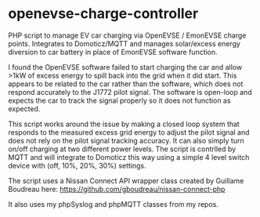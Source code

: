 # openevse-charge-controller
PHP script to manage EV car charging via OpenEVSE / EmonEVSE charge points. Integrates to Domoticz/MQTT and manages solar/excess energy diversion to car battery in place of EmonEVSE software function.

I found the OpenEVSE software failed to start charging the car and allow >1kW of excess energy to spill back into the grid when it did start. This appears to be related to the car rather than the software, which does not respond accurately to the J1772 pilot signal. The software is open-loop and expects the car to track the signal properly so it does not function as expected.

This script works around the issue by making a closed loop system that responds to the measured excess grid energy to adjust the pilot signal and does not rely on the pilot signal tracking accuracy. It can also simply turn on/off charging at two different power levels. The script is contrlled by MQTT and will integrate to Domoticz this way using a simple 4 level switch device with (off, 10%, 20%, 30%) settings.

The script uses a Nissan Connect API wrapper class created by Guillame Boudreau here: https://github.com/gboudreau/nissan-connect-php

It also uses my phpSyslog and phpMQTT classes from my repos.
